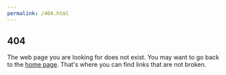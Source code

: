 ```yaml
---
permalink: /404.html
---
```


## 404

The web page you are looking for does not exist. You may want to go back to the
[home page][home]. That's where you can find links that are not broken.

[home]: https://cgcentral.github.io/lnagb.js/
